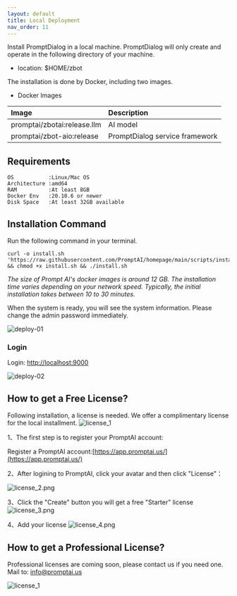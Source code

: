 ```yaml
---
layout: default
title: Local Deployment
nav_order: 11
---
```

Install PromptDialog in a local machine.  PromptDialog will only create and operate in the following directory of your machine.
- location: $HOME/zbot

The installation is done by Docker, including two images.

- Docker Images

|  Image |         Description         | 
|:------|:-----------------------------|
| promptai/zbotai:release.llm    |    AI model       | 
| promptai/zbot-aio:release  | PromptDialog  service framework     |


## Requirements
```text
OS           :Linux/Mac OS
Architecture :amd64
RAM          :At least 8GB
Docker Env   :20.10.6 or newer
Disk Space   :At least 32GB available
```

## Installation Command
Run the following command in your terminal.
```shell
curl -o install.sh 'https://raw.githubusercontent.com/PromptAI/homepage/main/scripts/install_en.sh' && chmod +x install.sh && ./install.sh
```
*The size of Prompt AI's docker images is around 12 GB. The installation time varies depending on your network speed. Typically, the initial installation takes between 10 to 30 minutes.*

When the system is ready, you will see the system information. Please change the admin password immediately. 

![deploy-01](/assets/images/private_deploy/deploy-01.png)

### Login
Login: [http://localhost:9000](http://localhost:9000)

![deploy-02](/assets/images/private_deploy/deploy-02.png)

## How to get a Free License?
Following installation, a license is needed. We offer a complimentary license for the local installment.
![license_1](/assets/images/local_deployment/license_1.png)

1、The first step is to register your PromptAI account:

Register a PromptAI account:[https://app.promptai.us/](https://app.promptai.us/)

2、After logining to PromptAI, click your avatar and then click "License"：

![license_2.png](/assets/images/local_deployment/license_2.png)

3、Click the "Create" button you will get a free "Starter" license
![license_3.png](/assets/images/local_deployment/license_3.png)

4、Add your license
![license_4.png](/assets/images/local_deployment/license_4.png)


## How to get a Professional License?

Professional licenses are coming soon, please contact us if you need one.
Mail to: [info@promptai.us](mailto:info@promptai.us)

![license_1](/assets/images/local_deployment/license_1.png)



